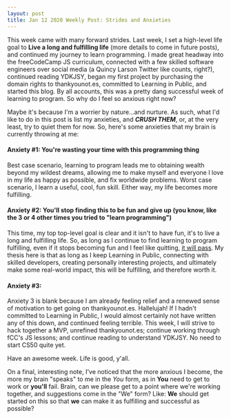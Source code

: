 ```yaml
---
layout: post
title: Jan 12 2020 Weekly Post: Strides and Anxieties
---
```


This week came with many forward strides. Last week, I set a high-level life goal to **Live a long and fulfilling life** (more details to come in future posts), and continued my journey to learn programming. I made great headway into the freeCodeCamp JS curriculum, connected with a few skilled software engineers over social media (a Quincy Larson Twitter like counts, right?), continued reading YDKJSY, began my first project by purchasing the domain rights to thankyounot.es, committed to Learning in Public, and started this blog. By all accounts, this was a pretty dang successful week of learning to program. So why do I feel so anxious right now?

Maybe it's because I'm a worrier by nature...and nurture. As such, what I'd like to do in this post is list my anxieties, and **_CRUSH THEM_**, or, at the very least, try to quiet them for now. So, here's some anxieties that my brain is currently throwing at me:

#### **Anxiety #1**: You're wasting your time with this programming thing
Best case scenario, learning to program leads me to obtaining wealth beyond my wildest dreams, allowing me to make myself and everyone I love in my life as happy as possible, and fix worldwide problems. Worst case scenario, I learn a useful, cool, fun skill. Either way, my life becomes more fulfilling.

#### **Anxiety #2**: You'll stop finding this to be fun and give up (you know, like the 3 or 4 other times you tried to "learn programming")
This time, my top top-level goal is clear and it isn't to have fun, it's to live a long and fulfilling life. So, as long as I continue to find learning to program fulfilling, even if it stops becoming fun and I feel like quitting, [it will pass](http://truecenterpublishing.com/zenstory/willpass.html). My thesis here is that as long as I keep Learning in Public, connecting with skilled developers, creating personally interesting projects, and ultimately make some real-world impact, this will be fulfilling, and therefore worth it.

#### **Anxiety #3**:
    
    
Anxiety 3 is blank because I am already feeling relief and a renewed sense of motivation to get going on thankyounot.es. Hallelujah! If I hadn't committed to Learning in Public, I would almost certainly not have written any of this down, and continued feeling terrible. This week, I will strive to hack together a MVP, unrefined thankyounot.es; continue working through fCC's JS lessons; and continue reading to understand YDKJSY. No need to start CS50 quite yet.   
    
Have an awesome week. Life is good, y'all.    
    
   
On a final, interesting note, I've noticed that the more anxious I become, the more my brain "speaks" to me in the _You_ form, as in **You** need to get to work or **you'll** fail. Brain, can we please get to a point where we're working together, and suggestions come in the "We" form? Like: **We** should get started on this so that **we** can make it as fulfilling and successful as possible?
